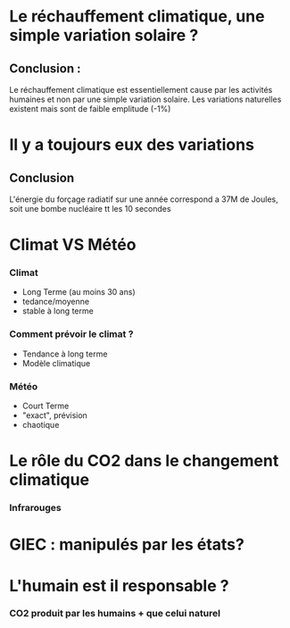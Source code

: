 # Le réchauffement climatique, une simple variation solaire ?

## Conclusion :
Le réchauffement climatique est essentiellement cause par les activités humaines et non par une simple variation solaire. Les variations naturelles existent mais sont de faible emplitude (-1%)

# Il y a toujours eux des variations
## Conclusion 
L'énergie du forçage radiatif sur une année correspond a 37M de Joules, soit une bombe nucléaire tt les 10 secondes
# Climat VS Météo
### Climat
- Long Terme (au moins 30 ans)
- tedance/moyenne
- stable à long terme
### Comment prévoir le climat ?
- Tendance à long terme
- Modèle climatique
### Météo
- Court Terme
- "exact", prévision
- chaotique
# Le rôle du CO2 dans le changement climatique
### Infrarouges
# GIEC : manipulés par les états?

# L'humain est il responsable ?
### CO2 produit par les humains + que celui naturel